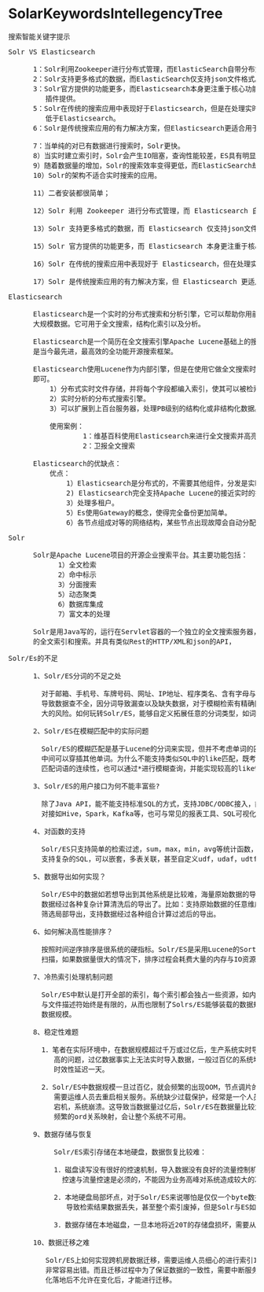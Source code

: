 # SolarKeywordsIntellegencyTree
搜索智能关键字提示

<pre>
Solr VS Elasticsearch

      1：Solr利用Zookeeper进行分布式管理，而ElasticSearch自带分布式协调管理功能。
      2：Solr支持更多格式的数据，而ElasticSearch仅支持json文件格式。
      3：Solr官方提供的功能更多，而Elasticsearch本身更注重于核心功能，高级功能由第三方
         插件提供。
      5：Solr在传统的搜索应用中表现好于Elasticsearch，但是在处理实时搜索应用时效率明显
         低于Elasticsearch。
      6：Solr是传统搜索应用的有力解决方案，但Elasticsearch更适合用于新兴的实时搜索应用。

      7：当单纯的对已有数据进行搜索时，Solr更快。
      8）当实时建立索引时，Solr会产生IO阻塞，查询性能较差，ES具有明显的优势。
      9）随着数据量的增加，Solr的搜索效率变得更低，而ElasticSearch却没有明显变化。
      10）Solr的架构不适合实时搜索的应用。

      11）二者安装都很简单；

      12）Solr 利用 Zookeeper 进行分布式管理，而 Elasticsearch 自身带有分布式协调管理功能;

      13）Solr 支持更多格式的数据，而 Elasticsearch 仅支持json文件格式；

      15）Solr 官方提供的功能更多，而 Elasticsearch 本身更注重于核心功能，高级功能多有第三方插件提供；

      16）Solr 在传统的搜索应用中表现好于 Elasticsearch，但在处理实时搜索应用时效率明显低于 Elasticsearch。

      17）Solr 是传统搜索应用的有力解决方案，但 Elasticsearch 更适用于新兴的实时搜索应用。
</pre>

<pre>
Elasticsearch

      Elasticsearch是一个实时的分布式搜索和分析引擎，它可以帮助你用前所未有的速度去处理
      大规模数据。它可用于全文搜索，结构化索引以及分析。

      Elasticsearch是一个简历在全文搜索引擎Apache Lucene基础上的搜索引擎，可以说Lucene
      是当今最先进，最高效的全功能开源搜索框架。

      Elasticsearch使用Lucene作为内部引擎，但是在使用它做全文搜索时，只需要使用统一API
      即可。
          1）分布式实时文件存储，并将每个字段都编入索引，使其可以被检索。
          2）实时分析的分布式搜索引擎。
          3）可以扩展到上百台服务器，处理PB级别的结构化或非结构化数据。

          使用案例：
                  1：维基百科使用Elasticsearch来进行全文搜索并高亮显示关键词。
                  2：卫报全文搜索

      Elasticsearch的优缺点：
          优点：
              1）Elasticsearch是分布式的，不需要其他组件，分发是实时的，被叫做push replication.
              2) Elasticsearch完全支持Apache Lucene的接近实时的搜索。
              3）处理多租户。
              5）Es使用Gateway的概念，使得完全备份更加简单。
              6）各节点组成对等的网络结构，某些节点出现故障会自动分配其他节点代替其进行工作。
</pre>

<pre>
Solr

      Solr是Apache Lucene项目的开源企业搜索平台。其主要功能包括：
            1）全文检索
            2）命中标示
            3）分面搜索
            5）动态聚类
            6）数据库集成
            7）富文本的处理

      Solr是用Java写的，运行在Servlet容器的一个独立的全文搜索服务器，Solr采用了Lucene Java搜索库为核心
      的全文索引和搜索。并具有类似Rest的HTTP/XML和json的API，
</pre>

<pre>
Solr/Es的不足

      1、Solr/ES分词的不足之处

        对于邮箱、手机号、车牌号码、网址、IP地址、程序类名、含有字母与数字的组合之类的数据会匹配不完整，
        导致数据查不全，因分词导致漏查以及缺失数据，对于模糊检索有精确匹配要求的场景下，业务存在较
        大的风险。如何玩转Solr/ES，能够自定义拓展任意的分词类型，如词库分词，语义分词，拼音分词等

      2、Solr/ES在模糊匹配中的实际问题

        Solr/ES的模糊匹配是基于Lucene的分词来实现，但并不考虑单词的匹配顺序，也不保证匹配词语的连续性，
        中间可以穿插其他单词。为什么不能支持类似SQL中的like匹配，既考虑到了单词之间的匹配顺序，也保证了
        匹配词语的连续性，也可以通过*进行模糊查询，并能实现较高的like性能

      3、Solr/ES的用户接口为何不能丰富些?

        除了Java API，能不能支持标准SQL的方式，支持JDBC/ODBC接入，能否与大数据生态中其他标准组件无缝
        对接如Hive，Spark，Kafka等，也可与常见的报表工具、SQL可视化工具集成。

      4、对函数的支持

        Solr/ES只支持简单的检索过滤，sum，max，min，avg等统计函数，单列groupby。是否能支持更多的函数，
        支持复杂的SQL，可以嵌套，多表关联，甚至自定义udf，udaf，udtf

      5、数据导出如何实现？

        Solr/ES中的数据如若想导出到其他系统是比较难，海量原始数据的导出基本是不可行的，更不要说将原始
        数据经过各种复杂计算清洗后的导出了。比如：支持原始数据的任意维度导出，可以全表，也可以通过过滤
        筛选局部导出，支持数据经过各种组合计算过滤后的导出。

      6、如何解决高性能排序？

        按照时间逆序排序是很系统的硬指标。Solr/ES是采用Lucene的Sort接口实现，本质是借助DocValues的暴力
        扫描，如果数据量很大的情况下，排序过程会耗费大量的内存与IO资源，排序性能很低。

      7、冷热索引处理机制问题

        Solr/ES中默认是打开全部的索引，每个索引都会独占一些资源，如内存、文件描述符等。但是一台机器的内存
        与文件描述符始终是有限的，从而也限制了Solrs/ES能够装载的数据规模，在机器资源有限的情况下，制约了
        数据规模。

      8、稳定性难题

        1．笔者在实际环境中，在数据规模超过千万或过亿后，生产系统实时导入经常会出现OOM，以及CPU负载太
           高的问题，过亿数据事实上无法实时导入数据，一般过百亿的系统均采用离线创建索引的方式，即数据
           时效性延迟一天。

        2．Solr/ES中数据规模一旦过百亿，就会频繁的出现OOM，节点调片的情况。一旦调片后无法自动恢复服务，
           需要运维人员去重启相关服务。系统缺少过载保护，经常是一个人员做了一个复杂的查询，导致集群整体
           宕机，系统崩溃。这导致当数据量过亿后，Solr/ES在数据量比较大的情况下，实时索引几乎是不可能的，
           频繁的ord关系映射，会让整个系统不可用。

      9、数据存储与恢复

           Solr/ES索引存储在本地硬盘，数据恢复比较难：

           1．磁盘读写没有很好的控速机制，导入数据没有良好的流量控制机制，无法控制流量，而生产系统，磁盘
             控速与流量控速是必须的，不能因为业务高峰对系统造成较大的冲击，导致磁盘都hang住或挂掉。

           2．本地硬盘局部坏点，对于Solr/ES来说哪怕是仅仅一个byte数据的读异常，就会造成索引指针的错乱，
              导致检索结果数据丢失，甚至整个索引废掉，但是Solr与ES如何及时的发现并修正这些错误呢？

           3．数据存储在本地磁盘，一旦本地将近20T的存储盘损坏，需要从副本恢复后才能继续服务，恢复时间太长。

      10、数据迁移之难

         Solr/ES上如何实现跨机房数据迁移，需要运维人员细心的进行索引1对1复制，搬迁方案往往要数星期，且
         非常容易出错。而且迁移过程中为了保证数据的一致性，需要中断服务或者中断数据的实时导入，让数据静态
         化落地后不允许在变化后，才能进行迁移。
</pre>